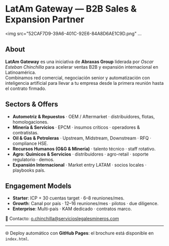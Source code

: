 # LatAm Gateway — B2B Sales & Expansion Partner

<img src="52CAF7D9-39A6-401C-92E6-84A8D6AE1C9D.png" ...

## About

**LatAm Gateway** es una iniciativa de **Abraxas Group** liderada por *Oscar Esteban Chinchilla* para acelerar ventas B2B y expansión internacional en Latinoamérica.  
Combinamos red comercial, negociación senior y automatización con inteligencia artificial para llevar a tu empresa desde la primera reunión hasta el contrato firmado.

## Sectors & Offers

- **Automotriz & Repuestos** · OEM / Aftermarket · distribuidores, flotas, homologaciones.  
- **Minería & Servicios** · EPCM · insumos críticos · operadores & contratistas.  
- **Oil & Gas & Petroleras** · Upstream, Midstream, Downstream · RFQ · compliance HSE.  
- **Recursos Humanos (O&G & Minería)** · talento técnico · staff rotativo.  
- **Agro: Químicos & Servicios** · distribuidores · agro-retail · soporte regulatorio · demos.  
- **Expansión Internacional** · Market entry LATAM · socios locales · playbooks país.

## Engagement Models

- **Starter**: ICP + 30 cuentas target · 6–8 reuniones/mes.  
- **Growth**: Canal por país · 12–16 reuniones/mes · pilotos · due diligence.  
- **Enterprise**: Multi-país · KAM dedicado · contratos marco.  

📩 Contacto: [o.chinchilla@servicioslegalesmineros.com](mailto:o.chinchilla@servicioslegalesmineros.com)

---

🌐 Deploy automático con **GitHub Pages**: el brochure está disponible en `index.html`.


